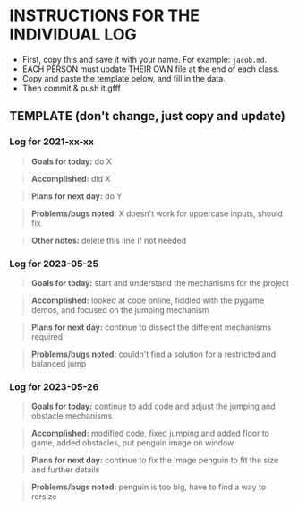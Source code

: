 # INSTRUCTIONS FOR THE INDIVIDUAL LOG
* First, copy this and save it with your name. For example: `jacob.md`.
* EACH PERSON must update THEIR OWN file at the end of each class.
* Copy and paste the template below, and fill in the data.
* Then commit & push it.gfff

## TEMPLATE (don't change, just copy and update)

### Log for 2021-xx-xx

> **Goals for today:** do X

> **Accomplished:** did X

> **Plans for next day:** do Y

> **Problems/bugs noted:** X doesn't work for uppercase inputs, should fix

> **Other notes:** delete this line if not needed

### Log for 2023-05-25

> **Goals for today:** start and understand the mechanisms for the project

> **Accomplished:** looked at code online, fiddled with the pygame demos, and focused on the jumping mechanism 

> **Plans for next day:** continue to dissect the different mechanisms required

> **Problems/bugs noted:** couldn't find a solution for a restricted and balanced jump

### Log for 2023-05-26

> **Goals for today:** continue to add code and adjust the jumping and obstacle mechanisms

> **Accomplished:** modified code, fixed jumping and added floor to game, added obstacles, put penguin image on window 

> **Plans for next day:** continue to fix the image penguin to fit the size and further details

> **Problems/bugs noted:** penguin is too big, have to find a way to rersize
